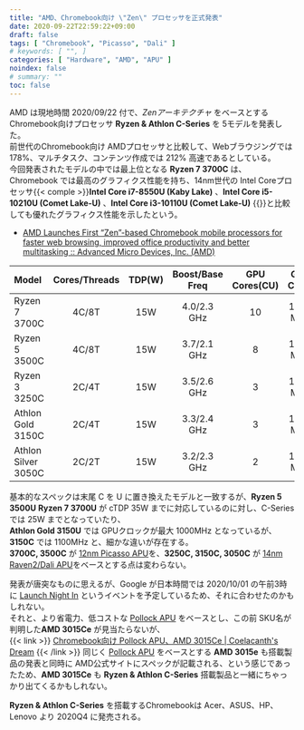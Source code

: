 ```yaml
---
title: "AMD、Chromebook向け \"Zen\" プロセッサを正式発表"
date: 2020-09-22T22:59:22+09:00
draft: false
tags: [ "Chromebook", "Picasso", "Dali" ]
# keywords: [ "", ]
categories: [ "Hardware", "AMD", "APU" ]
noindex: false
# summary: ""
toc: false
---
```


AMD は現地時間 2020/09/22 付で、*Zenアーキテクチャ* をベースとする Chromebook向けプロセッサ **Ryzen & Athlon C-Series** を 5モデルを発表した。  
前世代のChromebook向け AMDプロセッサと比較して、Webブラウジングでは 178%、マルチタスク、コンテンツ作成では 212% 高速であるとしている。  
今回発表されたモデルの中では最上位となる **Ryzen 7 3700C** は、Chromebook では最高のグラフィクス性能を持ち、14nm世代の Intel Coreプロセッサ{{< comple >}}**Intel Core i7-8550U (Kaby Lake)** 、**Intel Core i5-10210U (Comet Lake-U)** 、**Intel Core i3-10110U (Comet Lake-U)** {{</comple>}}と比較しても優れたグラフィクス性能を示したという。  

 * [AMD Launches First “Zen”-based Chromebook mobile processors for faster web browsing, improved office productivity and better multitasking :: Advanced Micro Devices, Inc. (AMD)](https://ir.amd.com/news-events/press-releases/detail/969/amd-launches-first-zen-based-chromebook-mobile)

| Model | Cores/Threads | TDP(W) | Boost/Base Freq | GPU Cores(CU) | GPU Clock |
| :-- | :--: | :--: | :--: | :--: | :--: | 
| Ryzen 7 3700C | 4C/8T | 15W | 4.0/2.3 GHz | 10 | 1400 MHz |
| Ryzen 5 3500C | 4C/8T | 15W | 3.7/2.1 GHz | 8 | 1200 MHz |
| Ryzen 3 3250C | 2C/4T | 15W | 3.5/2.6 GHz | 3 | 1200 MHz |
| Athlon Gold 3150C | 2C/4T | 15W | 3.3/2.4 GHz | 3 | 1100 MHz |
| Athlon Silver 3050C | 2C/2T | 15W | 3.2/2.3 GHz | 2 | 1100 MHz |

基本的なスペックは末尾 C を U に置き換えたモデルと一致するが、**Ryzen 5 3500U** **Ryzen 7 3700U** が cTDP 35W までに対応しているのに対し、C-Series では 25W までとなっていたり、  
**Athlon Gold 3150U** では GPUクロックが最大 1000MHz となっているが、**3150C** では 1100MHz と、細かな違いが存在する。  
**3700C, 3500C** が [12nm Picasso APU](/tags/picasso)を、**3250C, 3150C, 3050C** が [14nm Raven2/Dali APU](/tags/dali)をベースとする点は変わらない。  

発表が唐突なものに思えるが、Google が日本時間では 2020/10/01 の午前3時に [Launch Night In](https://launchnightin.withgoogle.com/jp/) というイベントを予定しているため、それに合わせたのかもしれない。  
それと、より省電力、低コストな [Pollock APU](/tags/pollock) をベースとし、この前 SKU名が判明した**AMD 3015Ce** が見当たらないが、  
{{< link >}} [Chromebook向け Pollock APU、AMD 3015Ce | Coelacanth's Dream](/posts/2020/09/09/amd-3015ce-chromebook/) {{< /link >}}
同じく [Pollock APU](/tags/pollock) をベースとする **AMD 3015e** も搭載製品の発表と同時に AMD公式サイトにスペックが記載される、という感じであったため、**AMD 3015Ce** も **Ryzen & Athlon C-Series** 搭載製品と一緒にちゃっかり出てくるかもしれない。  

**Ryzen & Athlon C-Series** を搭載するChromebookは Acer、ASUS、HP、Lenovo より 2020Q4 に発売される。  
